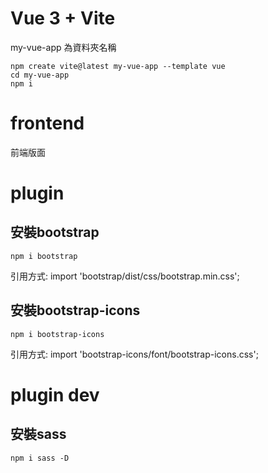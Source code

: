 # Vue 3 + Vite
my-vue-app 為資料夾名稱
```
npm create vite@latest my-vue-app --template vue
cd my-vue-app
npm i
```
# frontend
前端版面

# plugin
## 安裝bootstrap
```
npm i bootstrap 
```
引用方式: import 'bootstrap/dist/css/bootstrap.min.css';
## 安裝bootstrap-icons
```
npm i bootstrap-icons
```
引用方式: import 'bootstrap-icons/font/bootstrap-icons.css';

# plugin dev
## 安裝sass
```
npm i sass -D
```